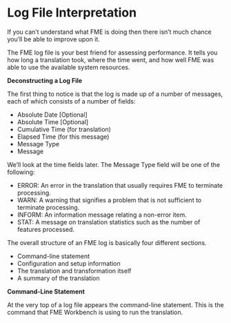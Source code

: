 # Log File Interpretation


If you can’t understand what FME is doing then there isn’t much chance you’ll be able to improve upon it.

The FME log file is your best friend for assessing performance. It tells you how long a translation took, where the time went, and how well FME was able to use the available system resources.

**Deconstructing a Log File**

The first thing to notice is that the log is made up of a number of messages, each of which consists of a number of fields:
- Absolute Date [Optional]
- Absolute Time [Optional]
- Cumulative Time (for translation)
- Elapsed Time (for this message)
- Message Type
- Message

We’ll look at the time fields later. The Message Type field will be one of the following:
- ERROR: An error in the translation that usually requires FME to terminate processing.
- WARN: A warning that signifies a problem that is not sufficient to terminate processing.
- INFORM: An information message relating a non-error item.
- STAT: A message on translation statistics such as the number of features processed.

The overall structure of an FME log is basically four different sections.

- Command-line statement
- Configuration and setup information
- The translation and transformation itself
- A summary of the translation

**Command-Line Statement**

At the very top of a log file appears the command-line statement. This is the command that FME Workbench is using to run the translation.